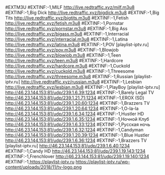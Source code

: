 #EXTM3U
#EXTINF:-1,MILF
http://live.redtraffic.xyz/milf.m3u8
#EXTINF:-1,Big Dick
http://live.redtraffic.xyz/bigdick.m3u8
#EXTINF:-1,Big Tits
http://live.redtraffic.xyz/bigtits.m3u8
#EXTINF:-1,Fetish
http://live.redtraffic.xyz/fetish.m3u8
#EXTINF:-1,Pornstar
http://live.redtraffic.xyz/pornstar.m3u8
#EXTINF:-1,Big Ass
http://live.redtraffic.xyz/bigass.m3u8
#EXTINF:-1,Interracial
http://live.redtraffic.xyz/interracial.m3u8
#EXTINF:-1,Latina
http://live.redtraffic.xyz/latina.m3u8
#EXTINF:-1,POV [playlist-iptv.ru]
http://live.redtraffic.xyz/pov.m3u8
#EXTINF:-1,Blowjob
http://live.redtraffic.xyz/blowjob.m3u8
#EXTINF:-1,Teen
http://live.redtraffic.xyz/teen.m3u8
#EXTINF:-1,Hardcore
http://live.redtraffic.xyz/hardcore.m3u8
#EXTINF:-1,Cuckold
http://live.redtraffic.xyz/cuckold.m3u8
#EXTINF:-1,Threesome
http://live.redtraffic.xyz/threesome.m3u8
#EXTINF:-1,Russian [playlist-iptv.ru]
http://live.redtraffic.xyz/russian.m3u8
#EXTINF:-1,Lesbian
http://live.redtraffic.xyz/lesbian.m3u8
#EXTINF:-1,PlayBoy [playlist-iptv.ru]
http://46.23.144.153:81/udp/239.1.6.39:1234
#EXTINF:-1,Barely Legal TV
http://46.23.144.153:81/udp/239.1.21.71:1234
#EXTINF:-1,EROX (SD)
http://46.23.144.153:81/udp/239.1.20.60:1234
#EXTINF:-1,Brazzers TV
http://46.23.144.153:81/udp/239.1.20.64:1234
#EXTINF:-1,O-la-la
http://46.23.144.153:81/udp/239.1.6.34:1234
#EXTINF:-1,Hustler HD
http://46.23.144.153:81/udp/239.1.6.35:1234
#EXTINF:-1,Ночной Клуб
http://46.23.144.153:81/udp/239.1.6.33:1234
#EXTINF:-1,Русская ночь
http://46.23.144.153:81/udp/239.1.6.32:1234
#EXTINF:-1,Candyman
http://46.23.144.153:81/udp/239.1.20.39:1234
#EXTINF:-1,Blue Hustler
http://46.23.144.153:81/udp/239.1.6.36:1234
#EXTINF:-1,Brazzers TV [playlist-iptv.ru]
http://46.23.144.153:81/udp/239.1.6.40:1234
#EXTINF:-1,Candy HD
http://46.23.144.153:81/udp/239.1.19.143:1234
#EXTINF:-1,Frenchlover
http://46.23.144.153:81/udp/239.1.19.140:1234
#EXTINF:-1,https://playlist-iptv.ru
https://playlist-iptv.ru/wp-content/uploads/2018/11/tv-logo.png
